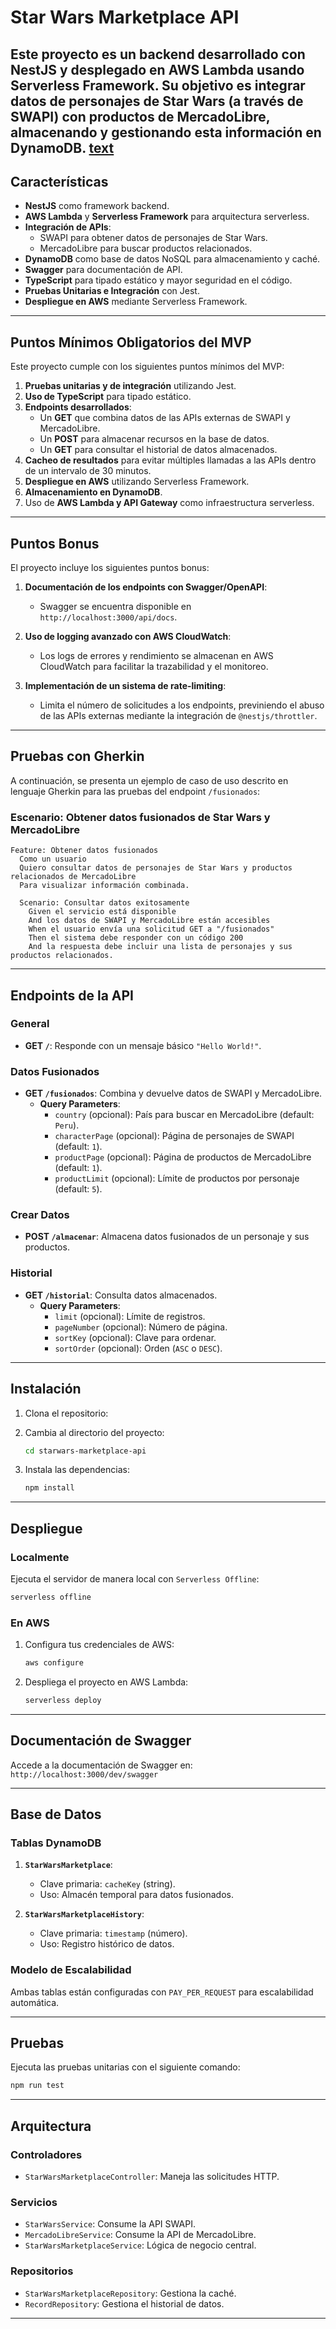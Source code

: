 
# Star Wars Marketplace API

Este proyecto es un backend desarrollado con **NestJS** y desplegado en **AWS Lambda** usando **Serverless Framework**. Su objetivo es integrar datos de personajes de **Star Wars** (a través de SWAPI) con productos de **MercadoLibre**, almacenando y gestionando esta información en **DynamoDB**.
[text](https://8gy1bdyg6b.execute-api.us-east-1.amazonaws.com/dev/swagger)
---

## Características

- **NestJS** como framework backend.
- **AWS Lambda** y **Serverless Framework** para arquitectura serverless.
- **Integración de APIs**:
  - SWAPI para obtener datos de personajes de Star Wars.
  - MercadoLibre para buscar productos relacionados.
- **DynamoDB** como base de datos NoSQL para almacenamiento y caché.
- **Swagger** para documentación de API.
- **TypeScript** para tipado estático y mayor seguridad en el código.
- **Pruebas Unitarias e Integración** con Jest.
- **Despliegue en AWS** mediante Serverless Framework.

---

## Puntos Mínimos Obligatorios del MVP

Este proyecto cumple con los siguientes puntos mínimos del MVP:
1. **Pruebas unitarias y de integración** utilizando Jest.
2. **Uso de TypeScript** para tipado estático.
3. **Endpoints desarrollados**:
   - Un **GET** que combina datos de las APIs externas de SWAPI y MercadoLibre.
   - Un **POST** para almacenar recursos en la base de datos.
   - Un **GET** para consultar el historial de datos almacenados.
4. **Cacheo de resultados** para evitar múltiples llamadas a las APIs dentro de un intervalo de 30 minutos.
5. **Despliegue en AWS** utilizando Serverless Framework.
6. **Almacenamiento en DynamoDB**.
7. Uso de **AWS Lambda y API Gateway** como infraestructura serverless.

---
## Puntos Bonus

El proyecto incluye los siguientes puntos bonus:

1. **Documentación de los endpoints con Swagger/OpenAPI**:
   - Swagger se encuentra disponible en `http://localhost:3000/api/docs`.

2. **Uso de logging avanzado con AWS CloudWatch**:
   - Los logs de errores y rendimiento se almacenan en AWS CloudWatch para facilitar la trazabilidad y el monitoreo.

3. **Implementación de un sistema de rate-limiting**:
   - Limita el número de solicitudes a los endpoints, previniendo el abuso de las APIs externas mediante la integración de `@nestjs/throttler`.

---

## Pruebas con Gherkin

A continuación, se presenta un ejemplo de caso de uso descrito en lenguaje Gherkin para las pruebas del endpoint `/fusionados`:

### Escenario: Obtener datos fusionados de Star Wars y MercadoLibre
```gherkin
Feature: Obtener datos fusionados
  Como un usuario
  Quiero consultar datos de personajes de Star Wars y productos relacionados de MercadoLibre
  Para visualizar información combinada.

  Scenario: Consultar datos exitosamente
    Given el servicio está disponible
    And los datos de SWAPI y MercadoLibre están accesibles
    When el usuario envía una solicitud GET a "/fusionados"
    Then el sistema debe responder con un código 200
    And la respuesta debe incluir una lista de personajes y sus productos relacionados.
```
---
## Endpoints de la API

### General
- **GET `/`**: Responde con un mensaje básico `"Hello World!"`.

### Datos Fusionados
- **GET `/fusionados`**: Combina y devuelve datos de SWAPI y MercadoLibre.
  - **Query Parameters**:
    - `country` (opcional): País para buscar en MercadoLibre (default: `Peru`).
    - `characterPage` (opcional): Página de personajes de SWAPI (default: `1`).
    - `productPage` (opcional): Página de productos de MercadoLibre (default: `1`).
    - `productLimit` (opcional): Límite de productos por personaje (default: `5`).

### Crear Datos
- **POST `/almacenar`**: Almacena datos fusionados de un personaje y sus productos.

### Historial
- **GET `/historial`**: Consulta datos almacenados.
  - **Query Parameters**:
    - `limit` (opcional): Límite de registros.
    - `pageNumber` (opcional): Número de página.
    - `sortKey` (opcional): Clave para ordenar.
    - `sortOrder` (opcional): Orden (`ASC` o `DESC`).

---

## Instalación

1. Clona el repositorio:


2. Cambia al directorio del proyecto:

   ```bash
   cd starwars-marketplace-api
   ```

3. Instala las dependencias:

   ```bash
   npm install
   ```

---

## Despliegue

### Localmente
Ejecuta el servidor de manera local con `Serverless Offline`:

```bash
serverless offline
```

### En AWS
1. Configura tus credenciales de AWS:
   ```bash
   aws configure
   ```

2. Despliega el proyecto en AWS Lambda:
   ```bash
   serverless deploy
   ```

---

## Documentación de Swagger

Accede a la documentación de Swagger en:  
`http://localhost:3000/dev/swagger`

---

## Base de Datos

### Tablas DynamoDB
1. **`StarWarsMarketplace`**:
   - Clave primaria: `cacheKey` (string).
   - Uso: Almacén temporal para datos fusionados.

2. **`StarWarsMarketplaceHistory`**:
   - Clave primaria: `timestamp` (número).
   - Uso: Registro histórico de datos.

### Modelo de Escalabilidad
Ambas tablas están configuradas con `PAY_PER_REQUEST` para escalabilidad automática.

---

## Pruebas

Ejecuta las pruebas unitarias con el siguiente comando:

```bash
npm run test
```

---

## Arquitectura

### **Controladores**
- `StarWarsMarketplaceController`: Maneja las solicitudes HTTP.

### **Servicios**
- `StarWarsService`: Consume la API SWAPI.
- `MercadoLibreService`: Consume la API de MercadoLibre.
- `StarWarsMarketplaceService`: Lógica de negocio central.

### **Repositorios**
- `StarWarsMarketplaceRepository`: Gestiona la caché.
- `RecordRepository`: Gestiona el historial de datos.

---
